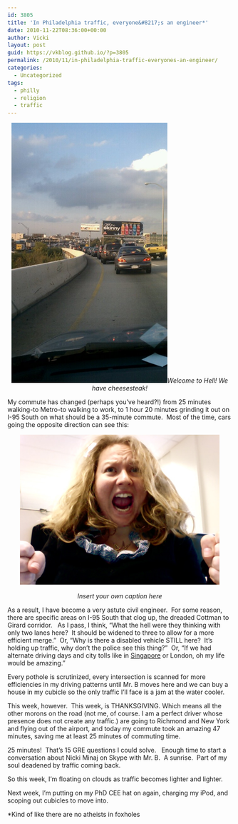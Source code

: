 ```yaml
---
id: 3805
title: 'In Philadelphia traffic, everyone&#8217;s an engineer*'
date: 2010-11-22T08:36:00+00:00
author: Vicki
layout: post
guid: https://vkblog.github.io/?p=3805
permalink: /2010/11/in-philadelphia-traffic-everyones-an-engineer/
categories:
  - Uncategorized
tags:
  - philly
  - religion
  - traffic
---
```

<p style="text-align: center;">
  <a href="https://raw.githubusercontent.com/vkblog/vkblog.github.io/master/public/img/2010/11/Photo-on-2010-11-22-at-08.18.jpg"></a><a href="https://raw.githubusercontent.com/vkblog/vkblog.github.io/master/public/img/2010/11/wpid-IMAG0436.jpg"><img class="aligncenter size-full wp-image-3905" title="wpid-IMAG0436.jpg" src="https://raw.githubusercontent.com/vkblog/vkblog.github.io/master/public/img/2010/11/wpid-IMAG0436.jpg" alt="" width="350" height="583" /></a><em>Welcome to Hell! We have cheesesteak! </em>
</p>

<p style="text-align: left;">
  My commute has changed (perhaps you&#8217;ve heard?!) from 25 minutes walking-to Metro-to walking to work, to 1 hour 20 minutes grinding it out on I-95 South on what should be a 35-minute commute.  Most of the time, cars going the opposite direction can see this:
</p>

<p style="text-align: center;">
  <a href="https://raw.githubusercontent.com/vkblog/vkblog.github.io/master/public/img/2010/11/Photo-on-2010-11-22-at-08.18.jpg"><img class="aligncenter" title="Photo on 2010-11-22 at 08.18" src="https://raw.githubusercontent.com/vkblog/vkblog.github.io/master/public/img/2010/11/Photo-on-2010-11-22-at-08.18.jpg" alt="" width="448" height="336" /></a>
</p>

<p style="text-align: center;">
  <em>Insert your own caption here</em>
</p>

As a result, I have become a very astute civil engineer.  For some reason, there are specific areas on I-95 South that clog up, the dreaded Cottman to Girard corridor.   As I pass, I think, &#8220;What the hell were they thinking with only two lanes here?  It should be widened to three to allow for a more efficient merge.&#8221;  Or, &#8220;Why is there a disabled vehicle STILL here?  It&#8217;s holding up traffic, why don&#8217;t the police see this thing?&#8221;  Or, &#8220;If we had alternate driving days and city tolls like in [Singapore](http://www.expatsingapore.com/content/view/1152) or London, oh my life would be amazing.&#8221;

Every pothole is scrutinized, every intersection is scanned for more efficiencies in my driving patterns until Mr. B moves here and we can buy a house in my cubicle so the only traffic I&#8217;ll face is a jam at the water cooler.

This week, however.  This week, is THANKSGIVING. Which means all the other morons on the road (not me, of course. I am a perfect driver whose presence does not create any traffic.) are going to Richmond and New York and flying out of the airport, and today my commute took an amazing 47 minutes, saving me at least 25 minutes of commuting time.

25 minutes!  That&#8217;s 15 GRE questions I could solve.   Enough time to start a conversation about Nicki Minaj on Skype with Mr. B.  A sunrise.  Part of my soul deadened by traffic coming back.

So this week, I&#8217;m floating on clouds as traffic becomes lighter and lighter.

Next week, I&#8217;m putting on my PhD CEE hat on again, charging my iPod, and scoping out cubicles to move into.

*Kind of like there are no atheists in foxholes